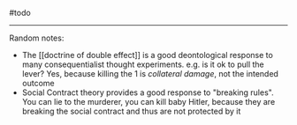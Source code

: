 #todo

------

Random notes:

 - The [[doctrine of double effect]] is a good deontological response to many consequentialist thought experiments. e.g. is it ok to pull the lever? Yes, because killing the 1 is *collateral damage*, not the intended outcome
 - Social Contract theory provides a good response to "breaking rules". You can lie to the murderer, you can kill baby Hitler, because they are breaking the social contract and thus are not protected by it

